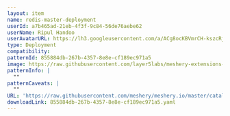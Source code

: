 ```yaml
---
layout: item
name: redis-master-deployment
userId: a7b465ad-21eb-4f3f-9c84-56de76aebe62
userName: Ripul Handoo
userAvatarURL: https://lh3.googleusercontent.com/a/ACg8ocKBVmrCH-kszcRj5jpdBR53K1-E7YPUd3-kFmRFGGRN=s96-c
type: Deployment
compatibility: 
patternId: 855884db-267b-4357-8e8e-cf189ec971a5
image: https://raw.githubusercontent.com/layer5labs/meshery-extensions-packages/master/action-assets/design-assets/855884db-267b-4357-8e8e-cf189ec971a5.png
patternInfo: |
  ""
patternCaveats: |
  ""
URL: 'https://raw.githubusercontent.com/meshery/meshery.io/master/catalog/855884db-267b-4357-8e8e-cf189ec971a5.yaml'
downloadLink: 855884db-267b-4357-8e8e-cf189ec971a5.yaml
---
```

